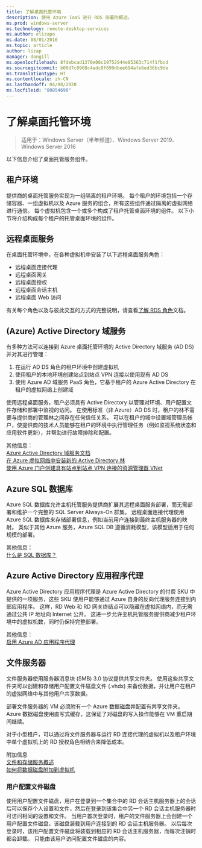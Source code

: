 ```yaml
---
title: 了解桌面托管环境
description: 使用 Azure IaaS 进行 RDS 部署的概述。
ms.prod: windows-server
ms.technology: remote-desktop-services
ms.author: elizapo
ms.date: 08/01/2016
ms.topic: article
author: lizap
manager: dongill
ms.openlocfilehash: 8fdebcad1370e06c19752944e85363c714f1fbcd
ms.sourcegitcommit: b00d7c8968c4adc8f699dbee694afe6ed36bc9de
ms.translationtype: HT
ms.contentlocale: zh-CN
ms.lasthandoff: 04/08/2020
ms.locfileid: "80854690"
---
```

# <a name="understanding-the-desktop-hosting-environment"></a>了解桌面托管环境

>适用于：Windows Server（半年频道）、Windows Server 2019、Windows Server 2016

以下信息介绍了桌面托管服务组件。  
  
## <a name="tenant-environment"></a>租户环境  
提供商的桌面托管服务实现为一组隔离的租户环境。 每个租户的环境包括一个存储容器、一组虚拟机以及 Azure 服务的组合，所有这些组件通过隔离的虚拟网络进行通信。 每个虚拟机包含一个或多个构成了租户托管桌面环境的组件。 以下小节将介绍构成每个租户的托管桌面环境的组件。

## <a name="remote-desktop-services"></a>远程桌面服务
在桌面托管环境中，在各种虚拟机中安装了以下远程桌面服务角色：

  - 远程桌面连接代理
  - 远程桌面网关
  - 远程桌面授权
  - 远程桌面会话主机
  - 远程桌面 Web 访问

有关每个角色以及与彼此交互的方式的完整说明，请查看[了解 RDS 角色](Understanding-RDS-roles.md)文档。
  
##  <a name="azure-active-directory-domain-services"></a>(Azure) Active Directory 域服务  
有多种方法可以连接到 Azure 桌面托管环境的 Active Directory 域服务 (AD DS) 并对其进行管理：

1. 在运行 AD DS 角色的租户环境中创建虚拟机
2. 使用租户的本地环境创建站点到站点 VPN 连接以使用现有 AD DS
3. 使用 Azure AD 域服务 PaaS 角色，它基于租户的 Azure Active Directory 在租户的虚拟网络上创建域

使用远程桌面服务，租户必须具有 Active Directory 以管理对环境、用户配置文件存储和部署中监视的访问。 在使用标准（非 Azure）AD DS 时，租户的林不需要与提供商的管理林之间存在任何信任关系。 可以在租户的域中设置域管理员帐户，使提供商的技术人员能够在租户的环境中执行管理任务（例如监视系统状态和应用软件更新），并帮助进行故障排除和配置。  
    
其他信息：  
[Azure Active Directory 域服务文档](https://azure.microsoft.com/documentation/services/active-directory-ds/)  
[在 Azure 虚拟网络中安装新的 Active Directory 林](https://azure.microsoft.com/documentation/articles/active-directory-new-forest-virtual-machine/)  
[使用 Azure 门户创建具有站点到站点 VPN 连接的资源管理器 VNet](https://azure.microsoft.com/documentation/articles/vpn-gateway-howto-site-to-site-resource-manager-portal/)  
  
## <a name="azure-sql-database"></a>Azure SQL 数据库  
Azure SQL 数据库允许主机托管服务提供商扩展其远程桌面服务部署，而无需部署和维护一个完整的 SQL Server Always-On 群集。 远程桌面连接代理使用 Azure SQL 数据库来存储部署信息，例如当前用户连接到最终主机服务器的映射。 类似于其他 Azure 服务，Azure SQL DB 遵循消耗模型，该模型适用于任何规模的部署。   
  
其他信息：  
[什么是 SQL 数据库？](https://azure.microsoft.com/documentation/articles/sql-database-technical-overview/)  
  
## <a name="azure-active-directory-application-proxy"></a>Azure Active Directory 应用程序代理  
Azure Active Directory 应用程序代理是 Azure Active Directory 的付费 SKU 中提供的一项服务，这些 SKU 使用户能够通过 Azure 自身的反向代理服务连接到内部应用程序。 这样，RD Web 和 RD 网关终结点可以隐藏在虚拟网络内，而无需通过公共 IP 地址向 Internet 公开。 这进一步允许主机托管服务提供商减少租户环境中的虚拟机数，同时仍保持完整部署。
  
其他信息：  
[启用 Azure AD 应用程序代理](https://azure.microsoft.com/documentation/articles/active-directory-application-proxy-enable/)  
    
## <a name="file-server"></a>文件服务器  
文件服务器使用服务器消息块 (SMB) 3.0 协议提供共享文件夹。 使用这些共享文件夹可以创建和存储用户配置文件磁盘文件 (.vhdx) 来备份数据，并让用户在租户的虚拟网络中与其他用户共享数据。
  
部署文件服务器的 VM 必须附有一个 Azure 数据磁盘并配置有共享文件夹。 Azure 数据磁盘使用直写式缓存，这保证了对磁盘的写入操作能够在 VM 重启期间继续。  
  
对于小型租户，可以通过将文件服务器与运行 RD 连接代理的虚拟机以及租户环境中单个虚拟机上的 RD 授权角色相结合来降低成本。  
  
附加信息  
[文件和存储服务概述](https://technet.microsoft.com/library/hh831487.aspx)  
[如何将数据磁盘附加到虚拟机](http://www.windowsazure.com/manage/windows/how-to-guides/attach-a-disk/)  
  
### <a name="user-profile-disks"></a>用户配置文件磁盘  
使用用户配置文件磁盘，用户在登录到一个集合中的 RD 会话主机服务器上的会话后可以保存个人设置和文件，然后在登录到该集合中另一个 RD 会话主机服务器时可访问相同的设置和文件。 当用户首次登录时，租户的文件服务器上会创建一个用户配置文件磁盘，该磁盘装载到用户连接到的 RD 会话主机服务器。 以后每次登录时，该用户配置文件磁盘将装载到相应的 RD 会话主机服务器，而每次注销时都会卸载。 只能由该用户访问配置文件磁盘的内容。  
  


